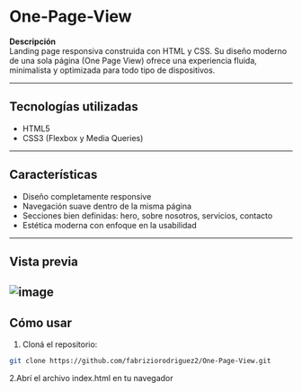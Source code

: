 # One-Page-View

**Descripción**  
Landing page responsiva construida con HTML y CSS. Su diseño moderno de una sola página (One Page View) ofrece una experiencia fluida, minimalista y optimizada para todo tipo de dispositivos.

---

## Tecnologías utilizadas

- HTML5  
- CSS3 (Flexbox y Media Queries)

---

## Características

- Diseño completamente responsive  
- Navegación suave dentro de la misma página  
- Secciones bien definidas: hero, sobre nosotros, servicios, contacto  
- Estética moderna con enfoque en la usabilidad  

---

## Vista previa
![image](https://github.com/user-attachments/assets/f84c9d4e-91e7-48cb-8355-fded862fb813)
---

## Cómo usar

1. Cloná el repositorio:
```bash
git clone https://github.com/fabriziorodriguez2/One-Page-View.git
```
  2.Abrí el archivo index.html en tu navegador
